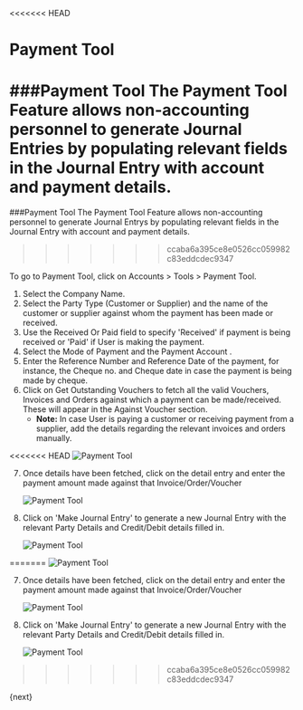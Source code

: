<<<<<<< HEAD
# Payment Tool

###Payment Tool
The Payment Tool Feature allows non-accounting personnel to generate Journal Entries by populating relevant fields in the Journal Entry with account and payment details.
=======
###Payment Tool
The Payment Tool Feature allows non-accounting personnel to generate Journal Entrys by populating relevant fields in the Journal Entry with account and payment details.
>>>>>>> ccaba6a395ce8e0526cc059982c83eddcdec9347

To go to Payment Tool, click on Accounts > Tools > Payment Tool.

1. Select the Company Name.
2. Select the Party Type (Customer or Supplier) and the name of the customer or supplier against whom the payment has been made or received.
3. Use the Received Or Paid field to specify 'Received' if payment is being received or 'Paid' if User is making the payment.
4. Select the Mode of Payment and the Payment Account .
5. Enter the Reference Number and Reference Date of the payment, for instance, the Cheque no. and Cheque date in case the payment is being made by cheque.
6. Click on Get Outstanding Vouchers to fetch all the valid Vouchers, Invoices and Orders against which a payment can be made/received. These will appear in the Against Voucher section.
	* __Note:__ In case User is paying a customer or receiving payment from a supplier, add the details regarding the relevant invoices and orders manually.

<<<<<<< HEAD
   <img class="screenshot" alt="Payment Tool" src="/docs/assets/img/accounts/payment-tool-1.png">

7. Once details have been fetched, click on the detail entry and enter the payment amount made against that Invoice/Order/Voucher

   <img class="screenshot" alt="Payment Tool" src="/docs/assets/img/accounts/payment-tool-2.png">

8. Click on 'Make Journal Entry' to generate a new Journal Entry with the relevant Party Details and Credit/Debit details filled in.

   <img class="screenshot" alt="Payment Tool" src="/docs/assets/img/accounts/payment-tool-3.png">
=======
   <img class="screenshot" alt="Payment Tool" src="{{docs_base_url}}/assets/img/accounts/payment-tool-1.png">

7. Once details have been fetched, click on the detail entry and enter the payment amount made against that Invoice/Order/Voucher

   <img class="screenshot" alt="Payment Tool" src="{{docs_base_url}}/assets/img/accounts/payment-tool-2.png">

8. Click on 'Make Journal Entry' to generate a new Journal Entry with the relevant Party Details and Credit/Debit details filled in.

   <img class="screenshot" alt="Payment Tool" src="{{docs_base_url}}/assets/img/accounts/payment-tool-3.png">
>>>>>>> ccaba6a395ce8e0526cc059982c83eddcdec9347
	
{next}
